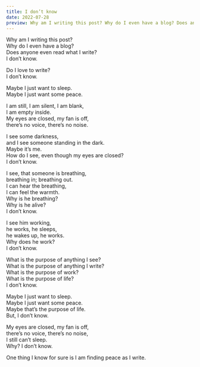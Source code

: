 ```yaml
---
title: I don’t know
date: 2022-07-28
preview: Why am I writing this post? Why do I even have a blog? Does anyone even read what I write? I don’t know. Do I love to write? I don’t know.
---
```


Why am I writing this post?<br>
Why do I even have a blog?<br>
Does anyone even read what I write?<br>
I don’t know.

Do I love to write?<br>
I don’t know.

Maybe I just want to sleep.<br>
Maybe I just want some peace.

I am still, I am silent, I am blank,<br>
I am empty inside.<br>
My eyes are closed, my fan is off,<br>
there’s no voice, there’s no noise.<br>

I see some darkness,<br>
and I see someone standing in the dark.<br>
Maybe it’s me.<br>
How do I see, even though my eyes are closed?<br>
I don’t know.<br>

I see, that someone is breathing,<br>
breathing in; breathing out.<br>
I can hear the breathing,<br>
I can feel the warmth.<br>
Why is he breathing?<br>
Why is he alive?<br>
I don’t know.

I see him working,<br>
he works, he sleeps,<br>
he wakes up, he works.<br>
Why does he work?<br>
I don’t know.

What is the purpose of anything I see?<br>
What is the purpose of anything I write?<br>
What is the purpose of work?<br>
What is the purpose of life?<br>
I don’t know.

Maybe I just want to sleep.<br>
Maybe I just want some peace.<br>
Maybe that’s the purpose of life.<br>
But, I don’t know.

My eyes are closed, my fan is off,<br>
there’s no voice, there’s no noise,<br>
I still can’t sleep.<br>
Why? I don’t know.

One thing I know for sure is I am finding peace as I write.
